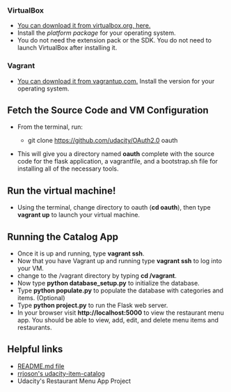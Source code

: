 ### VirtualBox

* [You can download it from virtualbox.org, here.](https://www.virtualbox.org/wiki/Downloads)  
* Install the *platform package* for your operating system.  
* You do not need the extension pack or the SDK. You do not need to launch VirtualBox after installing it.


### Vagrant

* [You can download it from vagrantup.com.](https://www.vagrantup.com/downloads) Install the version for your operating system.


## Fetch the Source Code and VM Configuration

* From the terminal, run:

    * git clone https://github.com/udacity/OAuth2.0 oauth

* This will give you a directory named **oauth** complete with the source code for the flask application, a vagrantfile, and a bootstrap.sh file for installing all of the necessary tools.

## Run the virtual machine!

* Using the terminal, change directory to oauth (**cd oauth**), then type **vagrant up** to launch your virtual machine.


## Running the Catalog App
* Once it is up and running, type **vagrant ssh**.
* Now that you have Vagrant up and running type **vagrant ssh** to log into your VM.  
* change to the /vagrant directory by typing **cd /vagrant**.
* Now type **python database_setup.py** to initialize the database.
* Type **python populate.py** to populate the database with categories and items. (Optional)
* Type **python project.py** to run the Flask web server.
* In your browser visit **http://localhost:5000** to view the restaurant menu app.  You should be able to view, add, edit, and delete menu items and restaurants.

## Helpful links
* [README.md file](https://github.com/udacity/OAuth2.0)
* [rrjoson's udacity-item-catalog](https://github.com/rrjoson/udacity-item-catalog)
* Udacity's Restaurant Menu App Project
